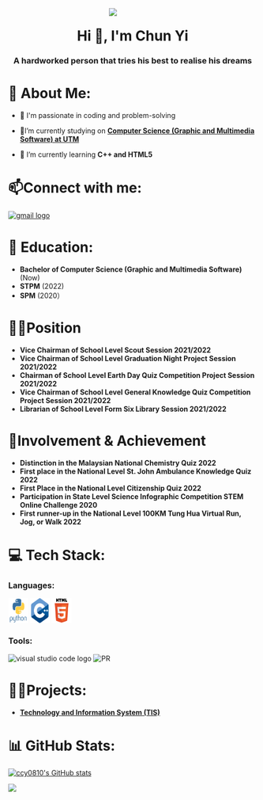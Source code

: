 <img align="right" width="300px" src="https://github.com/CCY0810/CCY0810/assets/147255304/43291a3b-e8dc-43e4-bc93-b46940e71eeb" >
<!-- ICEGIF,2024.Hello Gif.https://www.icegif.com/hello-10/. -->
<h1 align="center">Hi 👋, I'm Chun Yi</h1>
<h3 align="center">A hardworked person that tries his best to realise his dreams</h3>

# 💫 About Me:
- 🧑 I'm passionate in coding and problem-solving

- 🏫I’m currently studying on **[Computer Science (Graphic and Multimedia Software) at UTM](https://comp.utm.my/secv/)**

- 🌱 I’m currently learning **C++ and HTML5**

# 📫Connect with me:  
<a href="mailto:chuahchunyi@graduate.utm.my" target="_blank">
<img src="https://img.shields.io/static/v1?message=Gmail&logo=gmail&label=&color=D14836&logoColor=white&labelColor=&style=for-the-badge" height="28" alt="gmail logo"  />
</a>


# 📖 Education:
- **Bachelor of Computer Science (Graphic and Multimedia Software)** (Now)
- **STPM** (2022)
- **SPM** (2020）

# 👨‍🎓Position
- **Vice Chairman of School Level Scout Session 2021/2022** 
- **Vice Chairman of School Level Graduation Night Project Session 2021/2022**
- **Chairman of School Level Earth Day Quiz Competition Project Session 2021/2022**
- **Vice Chairman of School Level General Knowledge Quiz Competition Project Session 2021/2022**
- **Librarian of School Level Form Six Library Session 2021/2022**

# 🏅Involvement & Achievement
- **Distinction in the Malaysian National Chemistry Quiz 2022**
- **First place in the National Level St. John Ambulance Knowledge Quiz 2022**
- **First Place in the National Level Citizenship Quiz 2022**
- **Participation in State Level Science Infographic Competition STEM Online Challenge 2020**
- **First runner-up in the National Level 100KM Tung Hua Virtual Run, Jog, or Walk 2022**

# 💻 Tech Stack:
<h3 align="left">Languages:</h3>

<p align="left">
<img src="https://raw.githubusercontent.com/devicons/devicon/master/icons/python/python-original-wordmark.svg" alt="python" width="40" height="50"/>
<img src="https://raw.githubusercontent.com/devicons/devicon/master/icons/cplusplus/cplusplus-original.svg" alt="cplusplus" width="40" height="50"/>
<img src="https://raw.githubusercontent.com/devicons/devicon/master/icons/html5/html5-original-wordmark.svg" alt="html5" width="40" height="50"/></p>

<h3 align="left">Tools:</h3>
<p>
<img src="https://github.com/CCY0810/CCY0810/assets/147255304/dbd3e905-271e-4ea9-8b64-12cdde4a8f91" height="40" alt="visual studio code logo"  />
<img src="https://github.com/CCY0810/CCY0810/assets/147255304/ff9b9ad8-12dd-475a-818c-ee72ddeef479" height="40" alt="PR"  />
</p>


# 👨‍💻Projects:
- **[Technology and Information System (TIS)](https://github.com/CCY0810/TIS_Project)**


# 📊 GitHub Stats:
<p align="left"> <a href="http://www.github.com/ccy0810"><img src="https://github-readme-stats.vercel.app/api?username=ccy0810&show_icons=true&hide=&count_private=true&title_color=0891b2&text_color=ffffff&icon_color=0891b2&bg_color=1c1917&hide_border=true&show_icons=true" alt="ccy0810's GitHub stats" /></a>

<p align="left"><a href="http://www.github.com/ccy0810"><img src="https://github-readme-streak-stats.herokuapp.com/?user=ccy0810&stroke=ffffff&background=1c1917&ring=0891b2&fire=0891b2&currStreakNum=ffffff&currStreakLabel=0891b2&sideNums=ffffff&sideLabels=ffffff&dates=ffffff&hide_border=true" /></a>
